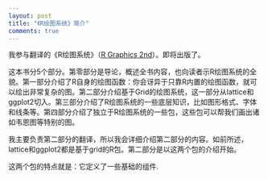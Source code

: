 ```yaml
---
layout: post
title: "《R绘图系统》简介"
comments: true
---
```

我参与翻译的《R绘图系统》（[R Graphics 2nd](http://book.douban.com/subject/6834012/)）。即将出版了。

这本书分5个部分。第零部分是导论，概述全书内容，也向读者示R绘图系统的全貌。第一部分介绍了R自身的绘图函数：你会讶异于只靠R内置的绘图函数，就可以绘出非常复杂的图。第二部分介绍基于Grid的绘图系统，这一部分从lattice和ggplot2切入。第三部分介绍了R绘图系统的一些底层知识，比如图形格式、字体和线条等。第四部分介绍了独立于R绘图系统的一些包，这些包可以帮我们画出诸如韦恩图等特别的图。

我主要负责第二部分的翻译，所以我会详细介绍第二部分的内容。如前所述，lattice和ggplot2都是基于grid的R包。第二部分是以这两个包的介绍开始。

这两个包的特点就是：它定义了一些基础的组件.
